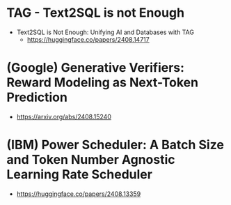 # TAG - Text2SQL is not Enough
* Text2SQL is Not Enough: Unifying AI and Databases with TAG
    * https://huggingface.co/papers/2408.14717
    
# (Google) Generative Verifiers: Reward Modeling as Next-Token Prediction
* https://arxiv.org/abs/2408.15240

# (IBM) Power Scheduler: A Batch Size and Token Number Agnostic Learning Rate Scheduler
* https://huggingface.co/papers/2408.13359